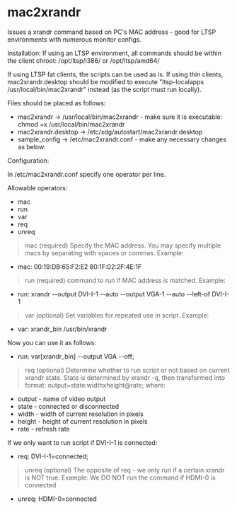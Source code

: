 mac2xrandr
==========

Issues a xrandr command based on PC's MAC address - good for LTSP environments with numerous monitor configs.


Installation: 
If using an LTSP environment, all commands should be within the client chroot: /opt/ltsp/i386/ or /opt/ltsp/amd64/

If using LTSP fat clients, the scripts can be used as is. If using thin clients, mac2xrandr.desktop should be modified to execute "ltsp-localapps /usr/local/bin/mac2xrandr" instead (as the script must run locally). 

Files should be placed as follows: 
 - mac2xrandr -> /usr/local/bin/mac2xrandr - make sure it is executable: chmod +x /usr/local/bin/mac2xrandr
 - mac2xrandr.desktop -> /etc/xdg/autostart/mac2xrandr.desktop
 - sample_config -> /etc/mac2xrandr.conf - make any necessary changes as below: 


Configuration: 

In /etc/mac2xrandr.conf specify one operator per line. 

Allowable operators: 

 - mac
 - run
 - var
 - req
 - unreq


> mac (required)
Specify the MAC address. You may specify multiple macs by separating with spaces or commas. Example: 
 - mac: 00:19:DB:65:F2:E2 80:1F:02:2F:4E:1F


> run (required)
command to run if MAC address is matched. Example: 
 - run: xrandr --output DVI-I-1 --auto --output VGA-1 --auto --left-of DVI-I-1


> var (optional)
Set variables for repeated use in script. Example: 
 - var: xrandr_bin /usr/bin/xrandr

Now you can use it as follows: 
 - run: var[xrandr_bin] --output VGA --off;


> req (optional)
Determine whether to run script or not based on current xrandr state. State is determined by xrandr -q, then transformed into format: output=state:widthxheight@rate; where: 

 - output - name of video output
 - state - connected or disconnected
 - width - width of current resolution in pixels
 - height - height of current resolution in pixels
 - rate - refresh rate

If we only want to run script if DVI-I-1 is connected: 
 - req: DVI-I-1=connected;


> unreq (optional) 
The opposite of req - we only run if a certain xrandr is NOT true. Example: 
We DO NOT run the command if HDMI-0 is connected
 - unreq: HDMI-0=connected
